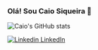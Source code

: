 ### Olá! Sou Caio Siqueira 🤙

![Caio's GitHub stats](https://github-readme-stats.vercel.app/api?username=CaiocSiqueira&show_icons=true&bg_color=00000000)

[![Linkedin](https://i.stack.imgur.com/gVE0j.png) LinkedIn](https://www.linkedin.com/caiocesarsiqueira)


<!---
CaiocSiqueira/CaiocSiqueira is a ✨ special ✨ repository because its `README.md` (this file) appears on your GitHub profile.
You can click the Preview link to take a look at your changes.
--->
